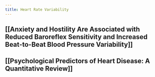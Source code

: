 ```yaml
---
title: Heart Rate Variability
---
```


## [[Anxiety and Hostility Are Associated with Reduced Baroreflex Sensitivity and Increased Beat-to-Beat Blood Pressure Variability]]
## [[Psychological Predictors of Heart Disease: A Quantitative Review]]
